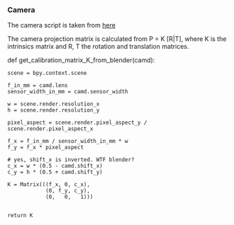 ### Camera


The camera script is taken from [here](https://blender.stackexchange.com/questions/38009/3x4-camera-matrix-from-blender-camera)

The camera projection matrix is calculated from P = K [R|T], where K is the intrinsics matrix and R, T the rotation and translation matrices.


def get_calibration_matrix_K_from_blender(camd):

    scene = bpy.context.scene

    f_in_mm = camd.lens
    sensor_width_in_mm = camd.sensor_width

    w = scene.render.resolution_x
    h = scene.render.resolution_y
    
    pixel_aspect = scene.render.pixel_aspect_y / scene.render.pixel_aspect_x

    f_x = f_in_mm / sensor_width_in_mm * w
    f_y = f_x * pixel_aspect

    # yes, shift_x is inverted. WTF blender?
    c_x = w * (0.5 - camd.shift_x)
    c_y = h * (0.5 + camd.shift_y)

    K = Matrix(((f_x, 0, c_x),
                (0, f_y, c_y),
                (0,   0,   1)))


    return K

